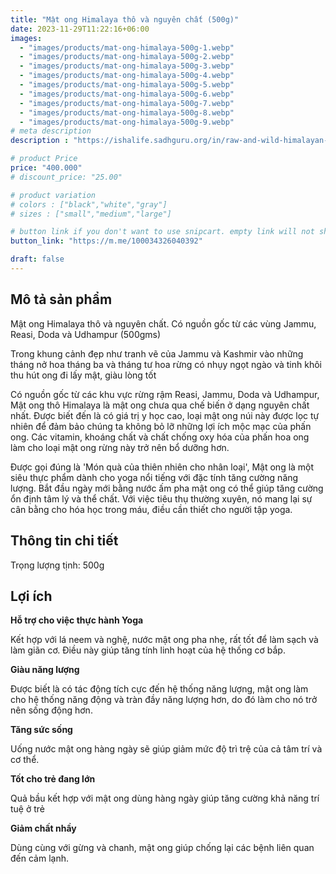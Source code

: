 ```yaml
---
title: "Mật ong Himalaya thô và nguyên chất (500g)"
date: 2023-11-29T11:22:16+06:00
images: 
  - "images/products/mat-ong-himalaya-500g-1.webp"
  - "images/products/mat-ong-himalaya-500g-2.webp"
  - "images/products/mat-ong-himalaya-500g-3.webp"
  - "images/products/mat-ong-himalaya-500g-4.webp"
  - "images/products/mat-ong-himalaya-500g-5.webp"
  - "images/products/mat-ong-himalaya-500g-6.webp"
  - "images/products/mat-ong-himalaya-500g-7.webp"
  - "images/products/mat-ong-himalaya-500g-8.webp"
  - "images/products/mat-ong-himalaya-500g-9.webp"
# meta description
description : "https://ishalife.sadhguru.org/in/raw-and-wild-himalayan-honey-sourced-from-the-jungles-of-jammu-500gms"

# product Price
price: "400.000"
# discount_price: "25.00"

# product variation
# colors : ["black","white","gray"]
# sizes : ["small","medium","large"]

# button link if you don't want to use snipcart. empty link will not show button
button_link: "https://m.me/100034326040392"

draft: false
---
```

<b><h2>Mô tả sản phẩm</h2></b>

Mật ong Himalaya thô và nguyên chất. Có nguồn gốc từ các vùng Jammu, Reasi, Doda và Udhampur (500gms)

Trong khung cảnh đẹp như tranh vẽ của Jammu và Kashmir vào những tháng nở hoa tháng ba và tháng tư hoa rừng có nhụy ngọt ngào và tinh khôi thu hút ong đi lấy mật, giàu lòng tốt

Có nguồn gốc từ các khu vực rừng rậm Reasi, Jammu, Doda và Udhampur, Mật ong thô Himalaya là mật ong chưa qua chế biến ở dạng nguyên chất nhất. Được biết đến là có giá trị y học cao, loại mật ong núi này được lọc tự nhiên để đảm bảo chúng ta không bỏ lỡ những lợi ích mộc mạc của phấn ong. Các vitamin, khoáng chất và chất chống oxy hóa của phấn hoa ong làm cho loại mật ong rừng này trở nên bổ dưỡng hơn.

Được gọi đúng là 'Món quà của thiên nhiên cho nhân loại', Mật ong là một siêu thực phẩm dành cho yoga nổi tiếng với đặc tính tăng cường năng lượng. Bắt đầu ngày mới bằng nước ấm pha mật ong có thể giúp tăng cường ổn định tâm lý và thể chất. Với việc tiêu thụ thường xuyên, nó mang lại sự cân bằng cho hóa học trong máu, điều cần thiết cho người tập yoga.

<b><h2>Thông tin chi tiết</h2></b>

Trọng lượng tịnh: 500g

<b><h2>Lợi ích</h2></b>

<b>Hỗ trợ cho việc thực hành Yoga</b>

Kết hợp với lá neem và nghệ, nước mật ong pha nhẹ, rất tốt để làm sạch và làm giãn cơ. Điều này giúp tăng tính linh hoạt của hệ thống cơ bắp.

<b>Giàu năng lượng</b>

Được biết là có tác động tích cực đến hệ thống năng lượng, mật ong làm cho hệ thống năng động và tràn đầy năng lượng hơn, do đó làm cho nó trở nên sống động hơn.

<b>Tăng sức sống</b>

Uống nước mật ong hàng ngày sẽ giúp giảm mức độ trì trệ của cả tâm trí và cơ thể.

<b>Tốt cho trẻ đang lớn</b>

Quả bầu kết hợp với mật ong dùng hàng ngày giúp tăng cường khả năng trí tuệ ở trẻ

<b>Giảm chất nhầy</b>

Dùng cùng với gừng và chanh, mật ong giúp chống lại các bệnh liên quan đến cảm lạnh.

